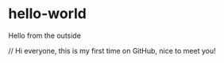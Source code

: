 # hello-world
Hello from the outside

// Hi everyone, this is my first time on GitHub, nice to meet you!
